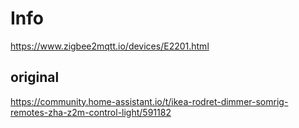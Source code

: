 # Info

https://www.zigbee2mqtt.io/devices/E2201.html

## original 

https://community.home-assistant.io/t/ikea-rodret-dimmer-somrig-remotes-zha-z2m-control-light/591182
